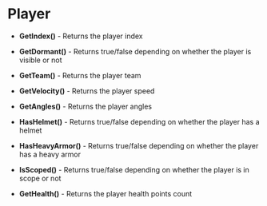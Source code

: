 # Player
* **GetIndex()** - Returns the player index

* **GetDormant()** - Returns true/false depending on whether the player is visible or not

* **GetTeam()** - Returns the player team

* **GetVelocity()** - Returns the player speed

* **GetAngles()** - Returns the player angles

* **HasHelmet()** - Returns true/false depending on whether the player has a helmet

* **HasHeavyArmor()** - Returns true/false depending on whether the player has a heavy armor

* **IsScoped()** - Returns true/false depending on whether the player is in scope or not

* **GetHealth()** - Returns the player health points count

